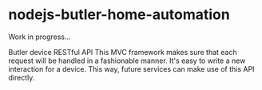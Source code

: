 nodejs-butler-home-automation
=============================

Work in progress...

Butler device RESTful API
This MVC framework makes sure that each request will be handled in a fashionable manner. It's easy to write a new
interaction for a device. This way, future services can make use of this API directly.

